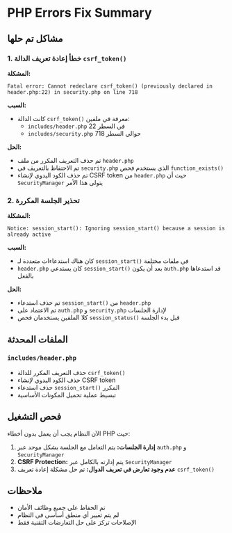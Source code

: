 # PHP Errors Fix Summary

## مشاكل تم حلها

### 1. خطأ إعادة تعريف الدالة `csrf_token()`

**المشكلة:**
```
Fatal error: Cannot redeclare csrf_token() (previously declared in header.php:22) in security.php on line 718
```

**السبب:**
- كانت الدالة `csrf_token()` معرفة في ملفين:
  - `includes/header.php` في السطر 22
  - `includes/security.php` حوالي السطر 718

**الحل:**
- تم حذف التعريف المكرر من ملف `header.php`
- تم الاحتفاظ بالتعريف في `security.php` الذي يستخدم فحص `function_exists()`
- تم حذف الكود اليدوي لإنشاء CSRF token من `header.php` حيث أن `SecurityManager` يتولى هذا الأمر

### 2. تحذير الجلسة المكررة

**المشكلة:**
```
Notice: session_start(): Ignoring session_start() because a session is already active
```

**السبب:**
- كان هناك استدعاءات متعددة لـ `session_start()` في ملفات مختلفة
- `header.php` كان يستدعي `session_start()` بعد أن يكون `auth.php` قد استدعاها بالفعل

**الحل:**
- تم حذف استدعاء `session_start()` من `header.php`
- تم الاعتماد على `auth.php` و `security.php` لإدارة الجلسات
- كلا الملفين يستخدمان فحص `session_status()` قبل بدء الجلسة

## الملفات المحدثة

### `includes/header.php`
- حذف التعريف المكرر للدالة `csrf_token()`
- حذف الكود اليدوي لإنشاء CSRF token  
- حذف استدعاء `session_start()` المكرر
- تبسيط عملية تحميل المكونات الأساسية

## فحص التشغيل

الآن النظام يجب أن يعمل بدون أخطاء PHP حيث:

1. **إدارة الجلسات:** يتم التعامل مع الجلسة بشكل موحد عبر `auth.php` و `SecurityManager`
2. **CSRF Protection:** يتم إدارته بالكامل عبر `SecurityManager`
3. **عدم وجود تعارض في تعريف الدوال:** تم حل مشكلة إعادة تعريف `csrf_token()`

## ملاحظات

- تم الحفاظ على جميع وظائف الأمان
- لم يتم تغيير أي منطق أساسي في النظام
- الإصلاحات تركز على حل التعارضات التقنية فقط